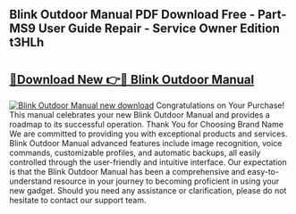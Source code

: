 ## Blink Outdoor Manual PDF Download Free - Part-MS9 User Guide Repair - Service Owner Edition t3HLh

# <h2><a href="http://bc31273.oget.top/?id=Blink+Outdoor+Manual">🔗Download New 👉🔴 Blink Outdoor Manual</a></h2>

[![Blink Outdoor Manual new download](https://i.imgur.com/5g1atiW.png)](http://bc31273.oget.top/?id=Blink+Outdoor+Manual)
Congratulations on Your Purchase! This manual celebrates your new Blink Outdoor Manual and provides a roadmap to its successful operation. Thank You for Choosing Brand Name We are committed to providing you with exceptional products and services. Blink Outdoor Manual advanced features include image recognition, voice commands, customizable profiles, and automatic backups, all easily controlled through the user-friendly and intuitive interface. Our expectation is that the Blink Outdoor Manual has been a comprehensive and easy-to-understand resource in your journey to becoming proficient in using your new gadget. Should you need any assistance or clarification, please do not hesitate to contact our support team.
